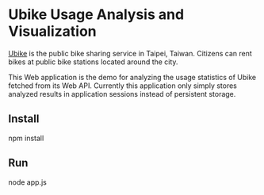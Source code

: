 # Ubike Usage Analysis and Visualization

[Ubike](http://www.youbike.com.tw/) is the public bike sharing service in Taipei, Taiwan. Citizens can rent bikes at public bike stations located around the city.

This Web application is the demo for analyzing the usage statistics of Ubike fetched from its Web API. Currently this application only simply stores analyzed results in application sessions instead of persistent storage.


## Install

npm install

## Run

node app.js



